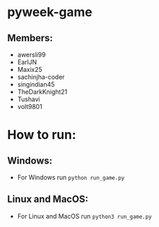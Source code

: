 # pyweek-game
## Members:
- awersli99
- EarlJN
- Maxix25
- sachinjha-coder
- singindian45
- TheDarkKnight21
- Tushavi
- volt9801



# How to run:
## Windows:
- For Windows run ```python run_game.py```
## Linux and MacOS:
- For Linux and MacOS run ```python3 run_game.py```
